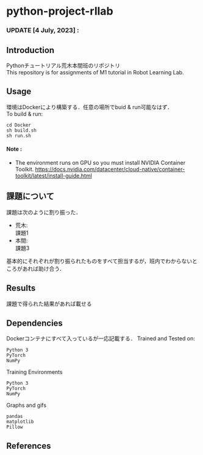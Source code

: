 # python-project-rllab



### UPDATE [4 July, 2023] : 


## Introduction
Pythonチュートリアル荒木本間班のリポジトリ  
This repository is for assignments of M1 tutorial in Robot Learning Lab.   


## Usage
環境はDockerにより構築する．任意の場所でbuid & run可能なはず．  
To build & run:
```
cd Docker
sh build.sh
sh run.sh
```

#### Note :
  - The environment runs on GPU so you must install NVIDIA Container Toolkit.
https://docs.nvidia.com/datacenter/cloud-native/container-toolkit/latest/install-guide.html

## 課題について
課題は次のように割り振った．  

- 荒木:  
課題1 
- 本間:  
課題3  

基本的にそれぞれが割り振られたものをすべて担当するが，班内でわからないところがあれば助け合う．

## Results
課題で得られた結果があれば載せる

## Dependencies
Dockerコンテナにすべて入っているが一応記載する．
Trained and Tested on:
```
Python 3
PyTorch
NumPy
```
Training Environments 
```
Python 3
PyTorch
NumPy
```
Graphs and gifs
```
pandas
matplotlib
Pillow
```

## References

